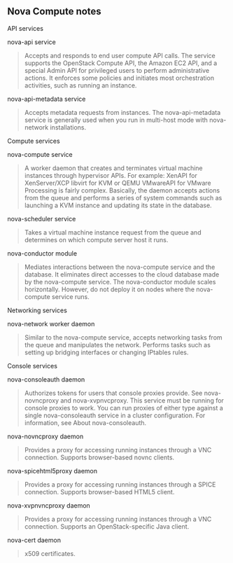 Nova Compute notes
----
API services

nova-api service
>Accepts and responds to end user compute API calls. The service supports the OpenStack Compute API, the Amazon EC2 API, and a special Admin API for privileged users to perform administrative actions. It enforces some policies and initiates most orchestration activities, such as running an instance.

nova-api-metadata service
>Accepts metadata requests from instances. The nova-api-metadata service is generally used when you run in multi-host mode with nova-network installations.

Compute services

nova-compute service
>A worker daemon that creates and terminates virtual machine instances through hypervisor APIs. For example:
>XenAPI for XenServer/XCP
>libvirt for KVM or QEMU
>VMwareAPI for VMware
>Processing is fairly complex. Basically, the daemon accepts actions from the queue and performs a series of system commands such as launching a KVM instance and updating its state in the database.

nova-scheduler service
>Takes a virtual machine instance request from the queue and determines on which compute server host it runs.

nova-conductor module
>Mediates interactions between the nova-compute service and the database. It eliminates direct accesses to the cloud database made by the nova-compute service. The nova-conductor module scales horizontally. However, do not deploy it on nodes where the nova-compute service runs.

Networking services

nova-network worker daemon
>Similar to the nova-compute service, accepts networking tasks from the queue and manipulates the network. Performs tasks such as setting up bridging interfaces or changing IPtables rules.

Console services

nova-consoleauth daemon
>Authorizes tokens for users that console proxies provide. See nova-novncproxy and nova-xvpnvcproxy. This service must be running for console proxies to work. You can run proxies of either type against a single nova-consoleauth service in a cluster configuration. For information, see About nova-consoleauth.

nova-novncproxy daemon
>Provides a proxy for accessing running instances through a VNC connection. Supports browser-based novnc clients.

nova-spicehtml5proxy daemon
>Provides a proxy for accessing running instances through a SPICE connection. Supports browser-based HTML5 client.

nova-xvpnvncproxy daemon
>Provides a proxy for accessing running instances through a VNC connection. Supports an OpenStack-specific Java client.

nova-cert daemon
>x509 certificates.
